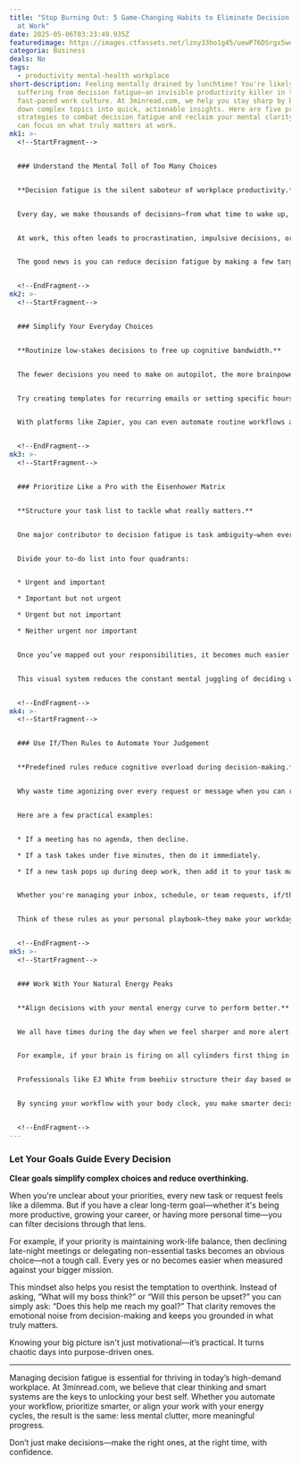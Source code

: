 ```yaml
---
title: "Stop Burning Out: 5 Game-Changing Habits to Eliminate Decision Fatigue
  at Work"
date: 2025-05-06T03:23:49.935Z
featuredimage: https://images.ctfassets.net/lzny33ho1g45/uewP76DSrgx5weSfZwdAw/1ab31e47e0e7e34d3bbc3e532a6c662c/brain.png?w=1520&fm=avif&q=31&fit=thumb&h=760
categoria: Business
deals: No
tags:
  - productivity mental-health workplace
short-description: Feeling mentally drained by lunchtime? You're likely
  suffering from decision fatigue—an invisible productivity killer in today’s
  fast-paced work culture. At 3minread.com, we help you stay sharp by breaking
  down complex topics into quick, actionable insights. Here are five proven
  strategies to combat decision fatigue and reclaim your mental clarity, so you
  can focus on what truly matters at work.
mk1: >-
  <!--StartFragment-->


  ### Understand the Mental Toll of Too Many Choices


  **Decision fatigue is the silent saboteur of workplace productivity.**


  Every day, we make thousands of decisions—from what time to wake up, to how to respond to an email, to which project deserves our focus. Over time, this continuous decision-making wears down our mental resources, leaving us tired, overwhelmed, and less capable of making sound choices.


  At work, this often leads to procrastination, impulsive decisions, or simply checking out mentally. Instead of tackling your high-impact tasks, you might find yourself endlessly reorganizing folders or scrolling through Slack messages with zero progress. The mental energy you spend on trivial decisions—like picking your lunch or formatting an email—chips away at your ability to think strategically.


  The good news is you can reduce decision fatigue by making a few targeted changes. These five tips will help streamline your choices and preserve your energy for decisions that really count.


  <!--EndFragment-->
mk2: >-
  <!--StartFragment-->


  ### Simplify Your Everyday Choices


  **Routinize low-stakes decisions to free up cognitive bandwidth.**


  The fewer decisions you need to make on autopilot, the more brainpower you can reserve for important work. One of the most effective ways to reduce decision fatigue is to simplify or eliminate repetitive choices. That’s why highly productive people—from Silicon Valley CEOs to U.S. Presidents—wear similar outfits daily or automate their schedules.


  Try creating templates for recurring emails or setting specific hours for checking Slack. Use tools like time-blocking apps to map out your day in advance, so you’re not constantly wondering what to do next. By turning these choices into routines, you reduce the friction that drains your mental energy.


  With platforms like Zapier, you can even automate routine workflows across your tech stack. For example, auto-generate email responses with AI or set conditional rules to triage tasks. Automation doesn't just save time—it also protects your focus by limiting unnecessary decision-making throughout the day.


  <!--EndFragment-->
mk3: >-
  <!--StartFragment-->


  ### Prioritize Like a Pro with the Eisenhower Matrix


  **Structure your task list to tackle what really matters.**


  One major contributor to decision fatigue is task ambiguity—when everything feels urgent, but not everything is important. This is where a prioritization framework can work wonders. The Eisenhower Matrix is a simple yet powerful tool that helps you categorize tasks by urgency and importance.


  Divide your to-do list into four quadrants:


  * Urgent and important

  * Important but not urgent

  * Urgent but not important

  * Neither urgent nor important


  Once you’ve mapped out your responsibilities, it becomes much easier to take action. High-impact items move to the top of your list, while low-priority distractions can be scheduled, delegated, or even deleted.


  This visual system reduces the constant mental juggling of deciding what to do next. With fewer decisions to make on the fly, you’ll feel more focused, organized, and in control of your day.


  <!--EndFragment-->
mk4: >-
  <!--StartFragment-->


  ### Use If/Then Rules to Automate Your Judgement


  **Predefined rules reduce cognitive overload during decision-making.**


  Why waste time agonizing over every request or message when you can rely on pre-set rules? Creating if/then scenarios turns recurring decisions into automatic responses, conserving your mental energy for tasks that truly need your attention.


  Here are a few practical examples:


  * If a meeting has no agenda, then decline.

  * If a task takes under five minutes, then do it immediately.

  * If a new task pops up during deep work, then add it to your task manager instead of switching focus.


  Whether you're managing your inbox, schedule, or team requests, if/then rules eliminate hesitation and improve your workflow. These small changes can have a massive cumulative effect, especially in high-pressure roles where decision fatigue can creep in unnoticed.


  Think of these rules as your personal playbook—they make your workday more efficient while safeguarding your mental stamina.


  <!--EndFragment-->
mk5: >-
  <!--StartFragment-->


  ### Work With Your Natural Energy Peaks


  **Align decisions with your mental energy curve to perform better.**


  We all have times during the day when we feel sharper and more alert. For many, mornings are the golden hours for deep thinking. For others, creativity peaks in the evening. Understanding your own energy rhythm is crucial for scheduling your most important decisions at the right time.


  For example, if your brain is firing on all cylinders first thing in the morning, block off those hours for strategic planning or problem-solving. Reserve admin tasks or meetings for periods when your focus naturally dips.


  Professionals like EJ White from beehiiv structure their day based on cognitive performance: major decisions early, operational tasks mid-day, and people-focused work later. This rhythm-based planning ensures your brain is optimized for the type of work you’re doing—minimizing poor decisions and boosting long-term output.


  By syncing your workflow with your body clock, you make smarter decisions more effortlessly and reduce mental exhaustion by day’s end.


  <!--EndFragment-->
---
```

<!--StartFragment-->

### Let Your Goals Guide Every Decision

**Clear goals simplify complex choices and reduce overthinking.**

When you're unclear about your priorities, every new task or request feels like a dilemma. But if you have a clear long-term goal—whether it's being more productive, growing your career, or having more personal time—you can filter decisions through that lens.

For example, if your priority is maintaining work-life balance, then declining late-night meetings or delegating non-essential tasks becomes an obvious choice—not a tough call. Every yes or no becomes easier when measured against your bigger mission.

This mindset also helps you resist the temptation to overthink. Instead of asking, “What will my boss think?” or “Will this person be upset?” you can simply ask: “Does this help me reach my goal?” That clarity removes the emotional noise from decision-making and keeps you grounded in what truly matters.

Knowing your big picture isn't just motivational—it’s practical. It turns chaotic days into purpose-driven ones.

- - -

Managing decision fatigue is essential for thriving in today’s high-demand workplace. At 3minread.com, we believe that clear thinking and smart systems are the keys to unlocking your best self. Whether you automate your workflow, prioritize smarter, or align your work with your energy cycles, the result is the same: less mental clutter, more meaningful progress.

Don’t just make decisions—make the right ones, at the right time, with confidence.

<!--EndFragment-->